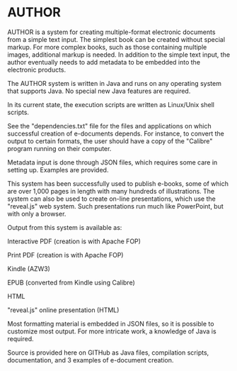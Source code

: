 # AUTHOR
AUTHOR is a system for creating multiple-format electronic documents from a simple text input. The simplest book can be created without special markup. For more complex books, such as those containing multiple images, additional markup is needed. In addition to the simple text input, the author eventually needs to add metadata to be embedded into the electronic products.

The AUTHOR system is written in Java and runs on any operating system that supports Java. No special new
Java features are required.

In its current state, the execution scripts are written as Linux/Unix shell scripts.

See the "dependencies.txt" file for the files and applications on which successful
creation of e-documents depends. For instance, to convert the output to certain formats, 
the user should have a copy of the "Calibre" program running on their computer.

Metadata input is done through JSON files, which requires some care in setting up. Examples
are provided.

This system has been successfully used to publish e-books, some of which are over 1,000 pages
in length with many hundreds of illustrations. The system can also be used to create
on-line presentations, which use the "reveal.js" web system. Such presentations run much
like PowerPoint, but with only a browser. 

Output from this system is available as:

Interactive PDF (creation is with Apache FOP)

Print PDF (creation is with Apache FOP)

Kindle (AZW3)

EPUB (converted from Kindle using Calibre)

HTML

"reveal.js" online presentation (HTML)


Most formatting material is embedded in JSON files, so it is possible to
customize most output. For more intricate work, a knowledge of Java is
required.

Source is provided here on GITHub as Java files, compilation scripts,
documentation, and 3 examples of e-document creation.
